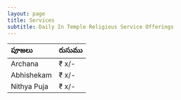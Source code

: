 ```yaml
---
layout: page
title: Services
subtitle: Daily In Temple Religious Service Offerings
---
```


| పూజలు | రుసుము |
| :----------- |:----- |
| Archana | ₹ x/- |
| Abhishekam | ₹ x/- |
| Nithya Puja | ₹ x/- |{: .mx-auto.d-block :}
